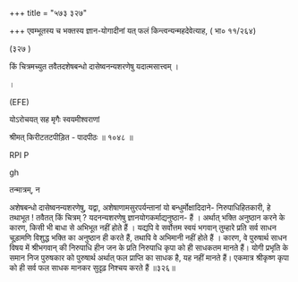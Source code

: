 +++
title = "५७३ ३२७"

+++
एवम्भूतस्य च भक्तस्य ज्ञान-योगादीनां यत् फलं किन्त्वन्यन्महदेवेत्याह, ( भा० ११/२६४) 

(३२७ ) 

किं चित्रमच्युत तवैतदशेषबन्धो दासेष्वनन्यशरणेषु यदात्मसात्त्वम् । 

। 

(EFE) 

योऽरोचयत् सह मृगैः स्वयमीश्वराणां 

श्रीमत् किरीटतटपीड़ित - पादपीठः ॥ १०४८ ॥ 

RPI P 

gh 

तन्मात्रम्, न 

अशेषबन्धो दासेष्वनन्यशरणेषु, यद्वा, अशेषाणामसुरपर्यन्तानां यो बन्धुर्मोक्षादिदाने- निरुपाधिहितकारी, हे तथाभूत ! तवैतत् किं चित्रम् ? यदनन्यशरणेषु ज्ञानयोगकर्माद्यनुष्ठान- हैं । अर्थात् भक्ति अनुष्ठान करने के कारण, किसी भी बाधा से अभिभूत नहीं होते हैं । यद्यपि वे सर्वोत्तम स्वयं भगवान् तुम्हारे प्रति सर्व साधन चूड़ामणि विशुद्ध भक्ति का अनुष्ठान ही करते हैं, तथापि वे अभिमानी नहीं होते हैं । कारण, वे पुरुषार्थ साधन विषय में श्रीभगवान् की निरुपाधि हीन जन के प्रति निरुपाधि कृपा को ही साधकतम मानते हैं। योगी प्रभृति के समान निज पुरुषकार को पुरुषार्थ अर्थात् फल प्राप्ति का साधक है, यह नहीं मानते हैं। एकमात्र श्रीकृष्ण कृपा को ही सर्व फल साधक मानकर सुदृढ़ निश्चय करते हैं ॥३२६॥ 
